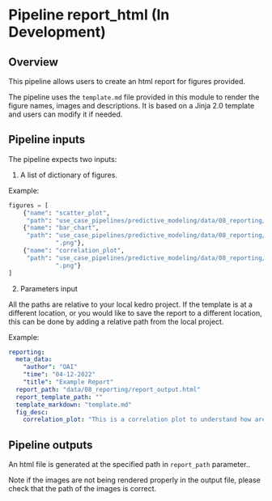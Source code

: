 # Pipeline report_html (In Development)

## Overview

This pipeline allows users to create an html report for figures provided.

The pipeline uses the `template.md` file provided in this module to render the figure names,
images and descriptions. It is based on a Jinja 2.0 template and users can modify
it if needed.

## Pipeline inputs

The pipeline expects two inputs:

1. A list of dictionary of figures.

Example:

```python
figures = [
    {"name": "scatter_plot",
     "path": "use_case_pipelines/predictive_modeling/data/08_reporting/download.png"},
    {"name": "bar_chart",
     "path": "use_case_pipelines/predictive_modeling/data/08_reporting/bar_chart1"
             ".png"},
    {"name": "correlation_plot",
     "path": "use_case_pipelines/predictive_modeling/data/08_reporting/correlation_plot"
             ".png"}
]
```

2. Parameters input

All the paths are relative to your local kedro project. If the template is at a
different location, or you would like to save the report to a different location,
this can be done by adding a relative path from the local project.

Example:

```yaml
reporting:
  meta_data:
    "author": "OAI"
    "time": "04-12-2022"
    "title": "Example Report"
  report_path: "data/08_reporting/report_output.html"
  report_template_path: ""
  template_markdown: "template.md"
  fig_desc:
    correlation_plot: "This is a correlation plot to understand how are the features correlated"
```

## Pipeline outputs

An html file is generated at the specified path in `report_path` parameter..

Note if the images are not being rendered properly in the output file, please check
that the path of the images is correct.
